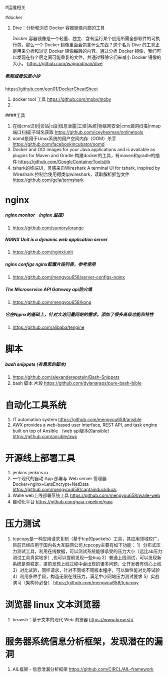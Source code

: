 
#运维相关

#docker
1. Dive：分析和浏览 Docker 容器镜像内部的工具
   
   Docker 容器镜像是一个轻量、独立、含有运行某个应用所需全部软件的可执行包，那么一个 Docker 镜像里面会包含什么东西？这个名为 Dive 的工具正是用来分析和浏览 Docker 镜像每层的内容。通过分析 Docker 镜像，我们可以发现在各个层之间可能重复的文件，并通过移除它们来减小 Docker 镜像的大小。
https://github.com/wagoodman/dive

##### 教程或者说是小抄 
https://github.com/eon01/DockerCheatSheet
1.  docker tool 工具
https://github.com/moby/moby
1. 

####工具
1. 在线cms识别|旁站|c段|信息泄露|工控|系统|物联网安全|cms漏洞扫描|nmap端口扫描|子域名获取
https://github.com/iceyhexman/onlinetools
1. oomd是用于Linux系统的用户空间内存（OOM）杀手 
https://github.com/facebookincubator/oomd
1. Docker and OCI images for your Java applications and is available as plugins for Maven and Gradle 构建docker的工具，有maven和gradle的插件
https://github.com/GoogleContainerTools/jib
1. tshark的终端UI，灵感来自Wireshark A terminal UI for tshark, inspired by Wireshark 控制台使用得类似wireshark，读取解析抓包文件
https://github.com/gcla/termshark

# nginx

##### nginx monitor （nginx 监控）
1. https://github.com/sumory/orange

##### NGINX Unit is a dynamic web application server
1. https://github.com/nginx/unit

##### nginx configs nginx配置片段列表，参考使用
1. https://github.com/mengyou658/server-configs-nginx

#####  The Microservice API Gateway  api防火墙
1. https://github.com/mengyou658/kong

#####  它在Nginx的基础上，针对大访问量网站的需求，添加了很多高级功能和特性
1. https://github.com/alibaba/tengine


# 脚本

##### bash snippets (有意思的脚本)
1. https://github.com/alexanderepstein/Bash-Snippets
1. bash 脚本 片段 
https://github.com/dylanaraps/pure-bash-bible

# 自动化工具系统
1. IT automation system
https://github.com/mengyou658/ansible
1. AWX provides a web-based user interface, REST API, and task engine built on top of Ansible （web api版本的ansible）
https://github.com/ansible/awx

# 开源线上部署工具
1. jenkins jenkins.io
1. 一个现代的自动 App 部署与 Web server 管理器 Docker+nginx+LetsEncrypt+NetData
https://github.com/mengyou658/captainduckduck
1. Walle web上线部署系统工具
https://github.com/mengyou658/walle-web
1. 自动化平台 
https://github.com/gaia-pipeline/gaia

# 压力测试
1. tcpcopy是一种应用请求复制（基于tcp的packets）工具，其应用领域较广，目前已经应用于国内各大互联网公司,tcpcopy主要有如下功能： 1）分布式压力测试工具，利用在线数据，可以测试系统能够承受的压力大小（远比ab压力测试工具真实地多）,也可以提前发现一些bug 2）普通上线测试，可以发现新系统是否稳定，提前发现上线过程中会出现的诸多问题，让开发者有信心上线 3）对比试验，同样请求，针对不同或不同版本程序，可以做性能对比等试验 4）利用多种手段，构造无限在线压力，满足中小网站压力测试要求 5）实战演习（架构师必备）
https://github.com/mengyou658/tcpcopy

# 浏览器 linux 文本浏览器
1. browsh：基于文本的现代 Web 浏览器
https://www.brow.sh/

# 服务器系统信息分析框架，发现潜在的漏洞
1. AIL框架 - 信息泄漏分析框架
https://github.com/CIRCL/AIL-framework
